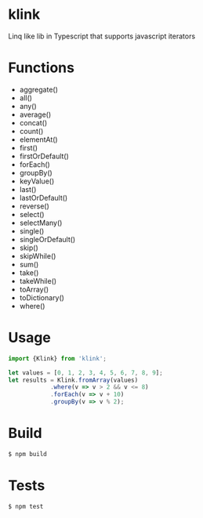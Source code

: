 # klink
Linq like lib in Typescript that supports javascript iterators 

# Functions

* aggregate()
* all()
* any()
* average()
* concat() 
* count()
* elementAt()
* first()
* firstOrDefault()
* forEach()
* groupBy()
* keyValue()
* last()
* lastOrDefault()
* reverse()
* select()
* selectMany()
* single()
* singleOrDefault()
* skip()
* skipWhile()
* sum()
* take()
* takeWhile() 
* toArray()
* toDictionary()
* where()

# Usage 
```javascript
import {Klink} from 'klink';

let values = [0, 1, 2, 3, 4, 5, 6, 7, 8, 9];
let results = Klink.fromArray(values)
            .where(v => v > 2 && v <= 8)
            .forEach(v => v + 10)
            .groupBy(v => v % 2);
```
# Build 
```sh
$ npm build
```

# Tests
```sh
$ npm test
```

